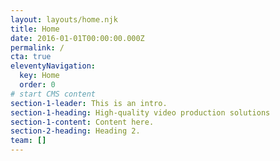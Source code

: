 ```yaml
---
layout: layouts/home.njk
title: Home
date: 2016-01-01T00:00:00.000Z
permalink: /
cta: true
eleventyNavigation:
  key: Home
  order: 0
# start CMS content
section-1-leader: This is an intro.
section-1-heading: High-quality video production solutions
section-1-content: C﻿ontent here.
section-2-heading: Heading 2.
team: []
---
```

